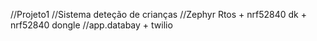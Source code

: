 //Projeto1
//Sistema deteção de crianças
//Zephyr Rtos + nrf52840 dk + nrf52840 dongle
//app.databay + twilio

